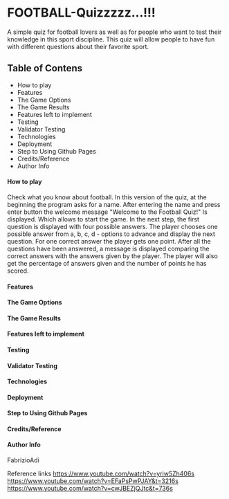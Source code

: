# FOOTBALL-Quizzzzz...!!!
A simple quiz for football lovers as well as for people who want to test their knowledge in this sport discipline. This quiz will allow people to have fun with different questions about their favorite sport.

## Table of Contens
* How to play
* Features
* The Game Options
* The Game Results
* Features left to implement
* Testing
* Validator Testing
* Technologies
* Deployment
* Step to Using Github Pages
* Credits/Reference
* Author Info

#### How to play
Check what you know about football.
In this version of the quiz, at the beginning the program asks for a name. After entering the name and press enter button the welcome message "Welcome to the Football Quiz!" Is displayed. Which allows to start the game.
In the next step, the first question is displayed with four possible answers.
The player chooses one possible answer from a, b, c, d - options to advance and display the next question.
For one correct answer the player gets one point.
After all the questions have been answered, a message is displayed comparing the correct answers with the answers given by the player.
The player will also get the percentage of answers given and the number of points he has scored.

#### Features

#### The Game Options

#### The Game Results

#### Features left to implement

#### Testing

#### Validator Testing

#### Technologies

#### Deployment

#### Step to Using Github Pages

#### Credits/Reference

#### Author Info
FabrizioAdi


Reference links
https://www.youtube.com/watch?v=yriw5Zh406s
https://www.youtube.com/watch?v=EFaPsPwPJAY&t=3216s
https://www.youtube.com/watch?v=cwJBEZjQJtc&t=736s